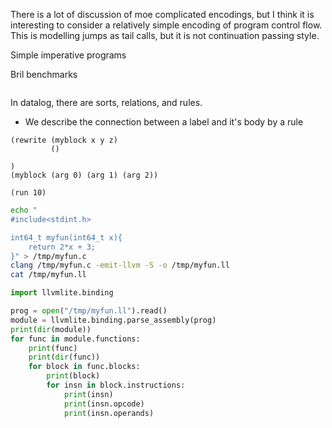 
There is a lot of discussion of moe complicated encodings, but I think it is interesting to consider a relatively simple encoding of program control flow.
This is modelling jumps as tail calls, but it is not continuation passing style.

Simple imperative programs

Bril benchmarks

```

```

In datalog, there are sorts, relations, and rules.

- We describe the connection between a label and it's body by a rule

```egglog
(rewrite (myblock x y z)
         ()  

)
(myblock (arg 0) (arg 1) (arg 2))

(run 10)

```

```bash
echo "
#include<stdint.h>

int64_t myfun(int64_t x){
    return 2*x + 3;
}" > /tmp/myfun.c
clang /tmp/myfun.c -emit-llvm -S -o /tmp/myfun.ll
cat /tmp/myfun.ll
```

```python
import llvmlite.binding

prog = open("/tmp/myfun.ll").read()
module = llvmlite.binding.parse_assembly(prog)
print(dir(module))
for func in module.functions:
    print(func)
    print(dir(func))
    for block in func.blocks:
        print(block)
        for insn in block.instructions:
            print(insn)
            print(insn.opcode)
            print(insn.operands)
```

```bash
```
